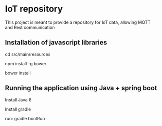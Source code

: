 # IoT repository

This project is meant to provide a repository for IoT data, allowing MQTT and Rest communication

## Installation of javascript libraries

cd src/main/resources

npm install -g bower

bower install

## Running the application using Java + spring boot

Install Java 8

Install gradle

run: gradle bootRun

